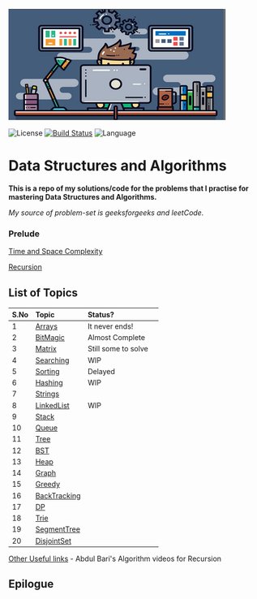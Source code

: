 ![dsa](src/main/resources/dsa.png)

![License](https://img.shields.io/badge/license-Apache_2.0-blue.svg) [![Build Status](https://travis-ci.org/surya-uppuluri/DSAlgos.svg?branch=master)](https://travis-ci.org/surya-uppuluri/DSAlgos) ![Language](https://img.shields.io/badge/language-Java%20%2F%20Oracle%20%2F%20Bash-blue.svg)

# Data Structures and Algorithms

**This is a repo of my solutions/code for the problems that I practise for mastering Data Structures and Algorithms.**

_My source of problem-set is geeksforgeeks and leetCode._

### Prelude

[Time and Space Complexity](src/main/java/surya/practice/meta/README.md)

[Recursion](src/main/java/surya/practice/geeks/recursion/README.md)

## List of Topics

| S.No | Topic                                                                     | Status?      |    |
|:-----|:--------------------------------------------------------------------------|:---------------|:---|
| 1    | [Arrays](src/main/java/surya/practice/geeks/arrays/README.md)             | It never ends! |    |
| 2    | [BitMagic](src/main/java/surya/practice/geeks/bitmagic/README.md)         | Almost Complete        |    |
| 3    | [Matrix](src/main/java/surya/practice/geeks/matrix/README.md)             | Still some to solve             |    |
| 4    | [Searching](src/main/java/surya/practice/geeks/searching/README.md)       | WIP            |    |
| 5    | [Sorting](src/main/java/surya/practice/geeks/sorting/README.md)           | Delayed             |    |
| 6    | [Hashing](src/main/java/surya/practice/geeks/hashing/README.md)           | WIP            |    |
| 7    | [Strings](src/main/java/surya/practice/geeks/strings/README.md)           |                |    |
| 8    | [LinkedList](src/main/java/surya/practice/geeks/linkedList/README.md)     |   WIP        |    |
| 9    | [Stack](src/main/java/surya/practice/geeks/stack/README.md)               |                |    |
| 10   | [Queue](src/main/java/surya/practice/geeks/queue/README.md)               |                |    |
| 11   | [Tree](src/main/java/surya/practice/geeks/tree/README.md)                 |                |    |
| 12   | [BST](src/main/java/surya/practice/geeks/bst/README.md)                   |                |    |
| 13   | [Heap](src/main/java/surya/practice/geeks/heap/README.md)                 |                |    |
| 14   | [Graph](src/main/java/surya/practice/geeks/graph/README.md)               |                |    |
| 15   | [Greedy](src/main/java/surya/practice/geeks/greedy/README.md)             |                |    |
| 16   | [BackTracking](src/main/java/surya/practice/geeks/backtracking/README.md) |                |    |
| 17   | [DP](src/main/java/surya/practice/geeks/dp/README.md)                     |                |    |
| 18   | [Trie](src/main/java/surya/practice/geeks/trie/README.md)                 |                |    |
| 19   | [SegmentTree](src/main/java/surya/practice/geeks/segmentTree/README.md)                   | |    |
| 20   | [DisjointSet](src/main/java/surya/practice/geeks/disjointSet/README.md)   |                |    |


[Other Useful links](https://leetcode.com/discuss/general-discussion/494279/comprehensive-data-structure-and-algorithm-study-guide) - Abdul Bari's Algorithm videos for Recursion

## Epilogue